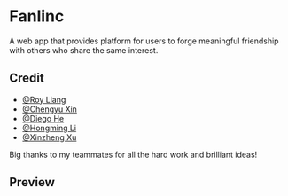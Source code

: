 # Fanlinc
A web app that provides platform for users to forge meaningful friendship with others who share the same interest.

## Credit
* [@Roy Liang](https://github.com/LiangLouise)
* [@Chengyu Xin](https://github.com/chengyu66)
* [@Diego He](https://github.com/Diego2941)
* [@Hongming Li](https://github.com/HomingL)
* [@Xinzheng Xu](https://github.com/kevinxu993)

Big thanks to my teammates for all the hard work and brilliant ideas!

## Preview
